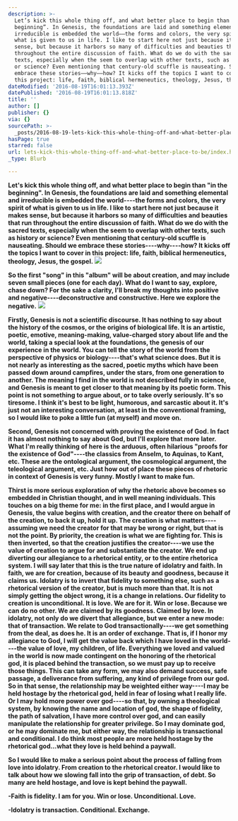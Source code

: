 ```yaml
---
description: >-
  Let’s kick this whole thing off, and what better place to begin than “in the
  beginning”. In Genesis, the foundations are laid and something elemental and
  irreducible is embedded the world––the forms and colors, the very spirit of
  what is given to us in life. I like to start here not just because it makes
  sense, but because it harbors so many of difficulties and beauties that run
  throughout the entire discussion of faith. What do we do with the sacred
  texts, especially when the seem to overlap with other texts, such as history
  or science? Even mentioning that century-old scuffle is nauseating. Should we
  embrace these stories––why––how? It kicks off the topics I want to cover in
  this project: life, faith, biblical hermeneutics, theology, Jesus, the gospel.
dateModified: '2016-08-19T16:01:13.393Z'
datePublished: '2016-08-19T16:01:13.818Z'
title: ''
author: []
publisher: {}
via: {}
sourcePath: >-
  _posts/2016-08-19-lets-kick-this-whole-thing-off-and-what-better-place-to-be.md
hasPage: true
starred: false
url: lets-kick-this-whole-thing-off-and-what-better-place-to-be/index.html
_type: Blurb

---
```

**Let's kick this whole thing off, and what better place to begin than "in the beginning". In Genesis, the foundations are laid and something elemental and irreducible is embedded the world----the forms and colors, the very spirit of what is given to us in life. I like to start here not just because it makes sense, but because it harbors so many of difficulties and beauties that run throughout the entire discussion of faith. What do we do with the sacred texts, especially when the seem to overlap with other texts, such as history or science? Even mentioning that century-old scuffle is nauseating. Should we embrace these stories----why----how? It kicks off the topics I want to cover in this project: life, faith, biblical hermeneutics, theology, Jesus, the gospel.**
![](https://the-grid-user-content.s3-us-west-2.amazonaws.com/19e44805-c07f-4a65-b555-befab2a2a4fa.jpg)

**So the first "song" in this "album" will be about creation, and may include seven small pieces (one for each day). What do I want to say, explore, chase down? For the sake a clarity, I'll break my thoughts into positive and negative----deconstructive and constructive. Here we explore the negative.**
![](https://the-grid-user-content.s3-us-west-2.amazonaws.com/7b7a0bfa-06b1-4ea3-a68f-43998bcd60c0.jpg)

**Firstly, Genesis is not a scientific discourse. It has nothing to say about the history of the cosmos, or the origins of biological life. It is an artistic, poetic, emotive, meaning-making, value-charged story about life and the world, taking a special look at the foundations, the genesis of our experience in the world. You can tell the story of the world from the perspective of physics or biology----that's what science does. But it is not nearly as interesting as the sacred, poetic myths which have been passed down around campfires, under the stars, from one generation to another. The meaning I find in the world is not described fully in science, and Genesis is meant to get closer to that meaning by its poetic form. This point is not something to argue about, or to take overly seriously. It's so tiresome. I think it's best to be light, humorous, and sarcastic about it. It's just not an interesting conversation, at least in the conventional framing, so I would like to poke a little fun (at myself) and move on.**

**Second, Genesis not concerned with proving the existence of God. In fact it has almost nothing to say about God, but I'll explore that more later. What I'm really thinking of here is the arduous, often hilarious "proofs for the existence of God"----the classics from Anselm, to Aquinas, to Kant, etc. These are the ontological argument, the cosmological argument, the teleological argument, etc. Just how out of place these pieces of rhetoric in context of Genesis is very funny. Mostly I want to make fun.**

**Thirst is more serious exploration of why the rhetoric above becomes so embedded in Christian thought, and in well meaning individuals. This touches on a big theme for me: in the first place, and I would argue in Genesis, the value begins with creation, and the creator there on behalf of the creation, to back it up, hold it up. The creation is what matters----assuming we need the creator for that may be wrong or right, but that is not the point. By priority, the creation is what we are fighting for. This is then inverted, so that the creation justifies the creator----we use the value of creation to argue for and substantiate the creator. We end up diverting our allegiance to a rhetorical entity, or to the entire rhetorica system. I will say later that this is the true nature of idolatry and faith. In faith, we are for creation, because of its beauty and goodness, because it claims us. Idolatry is to invert that fidelity to something else, such as a rhetorical version of the creator, but is much more than that. It is not simply getting the object wrong, it is a change in relations. Our fidelity to creation is unconditional. It is love. We are for it. Win or lose. Because we can do no other. We are claimed by its goodness. Claimed by love. In idolatry, not only do we divert that allegiance, but we enter a new mode: that of transaction. We relate to God transactionally----we get something from the deal, as does he. It is an order of exchange. That is, if I honor my allegiance to God, I will get the value back which I have loved in the world----the value of love, my children, of life. Everything we loved and valued in the world is now made contingent on the honoring of the rhetorical god, it is placed behind the transaction, so we must pay up to receive those things. This can take any form, we may also demand success, safe passage, a deliverance from suffering, any kind of privilege from our god. So in that sense, the relationship may be weighted either way----I may be held hostage by the rhetorical god, held in fear of losing what I really life. Or I may hold more power over god----so that, by owning a theological system, by knowing the name and location of god, the shape of fidelity, the path of salvation, I have more control over god, and can easily manipulate the relationship for greater privilege. So I may dominate god, or he may dominate me, but either way, the relationship is transactional and conditional. I do think most people are more held hostage by the rhetorical god...what they love is held behind a paywall.**  

**So I would like to make a serious point about the process of falling from love into idolatry. From creation to the rhetorical creator. I would like to talk about how we slowing fall into the grip of transaction, of debt. So many are held hostage, and love is kept behind the paywall.**

**-Faith is fidelity. I am for you. Win or lose. Unconditional. Love.**

**-Idolatry is transaction. Conditional. Exchange.**